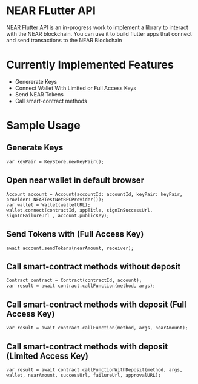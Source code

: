 # NEAR FLutter API

NEAR Flutter API is an in-progress work to implement a library to interact with the NEAR blockchain. You can use it to build flutter apps that connect and send transactions to the NEAR Blockchain

# Currently Implemented Features
- Genererate Keys
- Connect Wallet With Limited or Full Access Keys
- Send NEAR Tokens
- Call smart-contract methods


# Sample Usage

## Generate Keys
```
var keyPair = KeyStore.newKeyPair();
```

## Open near wallet in default browser
```
Account account = Account(accountId: accountId, keyPair: keyPair, provider: NEARTestNetRPCProvider());
var wallet = Wallet(walletURL);
wallet.connect(contractId, appTitle, signInSuccessUrl, signInFailureUrl , account.publicKey);
```

## Send Tokens with (Full Access Key)
```
await account.sendTokens(nearAmount, receiver);
```

## Call smart-contract methods without deposit
```
Contract contract = Contract(contractId, account);
var result = await contract.callFunction(method, args);
```

## Call smart-contract methods with deposit (Full Access Key)
```
var result = await contract.callFunction(method, args, nearAmount);
```

## Call smart-contract methods with deposit (Limited Access Key)
```
var result = await contract.callFunctionWithDeposit(method, args, wallet, nearAmount, successUrl, failureUrl, approvalURL);
```
